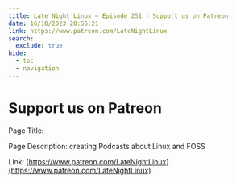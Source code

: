 ```yaml
---
title: Late Night Linux – Episode 251 - Support us on Patreon
date: 16/10/2023 20:56:21
link: https://www.patreon.com/LateNightLinux
search:
  exclude: true
hide:
  - toc
  - navigation
---
```


# Support us on Patreon

Page Title: 

Page Description: creating Podcasts about Linux and FOSS 

Link: [https://www.patreon.com/LateNightLinux](https://www.patreon.com/LateNightLinux)